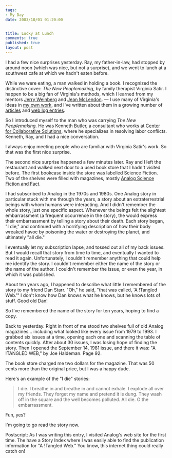 ```yaml
--- 
tags:
- My Day
date: 2003/10/01 01:20:00


title: Lucky at Lunch
comments: true
published: true
layout: post
---
```


<p> I had a few nice surprises yesterday. Ray, my father-in-law, had stopped by around noon (which was nice, but not a surprise), and we went to lunch at a southwest cafe at which we hadn't eaten before. </p>
<p> While we were eating, a man walked in holding a book. I recognized the distinctive cover:  <em>The New Peoplemaking</em>,  by family therapist Virginia Satir. I happen to be a big fan of Virginia's methods, which I learned from my mentors <a href="http://www.geraldmweinberg.com">Jerry Weinberg</a> and <a href="http://www.satirsystems.com/">Jean McLendon</a>. &#8212; I use many of Virginia's ideas in <a href="http://www.dhemery.com">my own work</a>, and I've written about them in a growing number of <a href="http://www.dhemery.com/articles.html">articles</a> and <a href="http://www.dhemery.com/journal">web log entries</a>. </p>
<p> So I introduced myself to the man who was carrying <em>The New Peoplemaking.</em> He was Kenneth Butler, a consultant who works at <a href="http://www.ccscenter.org">Center for Collaborative Solutions</a>, where he specializes in resolving labor conflicts. Kenneth, Ray, and I had a nice conversation. </p>
<p> I always enjoy meeting people who are familiar with Virginia Satir's work. So that was the first nice surprise. </p>
<p> The second nice surprise happened a few minutes later. Ray and I left the restaurant and walked next door to a used book store that I hadn't visited before. The first bookcase inside the store was labelled Science Fiction. Two of the shelves were filled with magazines, mostly <a href="http://www.analogsf.com">Analog Science Fiction and Fact</a>. </p>
<p> I had subscribed to Analog in the 1970s and 1980s. One Analog story in particular stuck with me through the years, a story about an extraterrestrial beings with whom humans were interacting. And I didn't remember the whole story, just one specific aspect. Whenever the beings felt the slightest embarrassment (a frequent occurrence in the story), the would express their embarrassment by telling a story about their death. Each story began, "I die," and continued with a horrifying description of how their body wreaked havoc by poisoning the water or destroying the planet, and ultimately "all die." </p>
<p> I eventually let my subscription lapse, and tossed out all of my back issues. But I would recall that story from time to time, and eventually I wanted to read it again. Unfortunately, I couldn't remember anything that could help me identify the story. I couldn't remember either the name of the story or the name of the author. I couldn't remember the issue, or even the year, in which it was published. </p>
<p> About ten years ago, I happened to describe what little I remembered of the story to my friend Dan Starr. "Oh," he said, "that was called, 'A !Tangled Web.'" I don't know how Dan knows what he knows, but he knows lots of stuff. Good old Dan! </p>
<p> So I've remembered the name of the story for ten years, hoping to find a copy. </p>
<p> Back to yesterday. Right in front of me stood two shelves full of old Analog magazines... including what looked like every issue from 1979 to 1993. I grabbed six issues at a time, opening each one and scanning the table of contents quickly. After about 30 issues, I was losing hope of finding the story. Then I opened the September 14, 1981 issue, and there it was: "A !TANGLED WEB," by Joe Haldeman. Page 92. </p>
<p> The book store charged me two dollars for the magazine. That was 50 cents more than the original price, but I was a happy dude. </p>
<p> Here's an example of the "I die" stories: </p>
<blockquote>
<p> I die. I breathe in and breathe in and cannot exhale. I explode all over my friends. They forget my name and pretend it is dung. They wash off in the square and the well becomes polluted. All die. O the embarrassment. </p>
</blockquote>
<p> Fun, yes? </p>
<p> I'm going to go read the story now. </p>
<p> Postscript: As I was writing this entry, I visited Analog's web site for the first time. The have a Story Index where I was easily able to find the publication information for "A !Tangled Web." You know, this internet thing could really catch on! </p>
